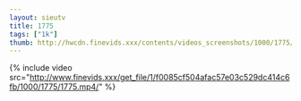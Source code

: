 ```yaml
--- 
layout: sieutv
title: 1775
tags: ["1k"]
thumb: http://hwcdn.finevids.xxx/contents/videos_screenshots/1000/1775/preview.mp4.jpg
---
```

{% include video src="http://www.finevids.xxx/get_file/1/f0085cf504afac57e03c529dc414c6fb/1000/1775/1775.mp4/" %} 
